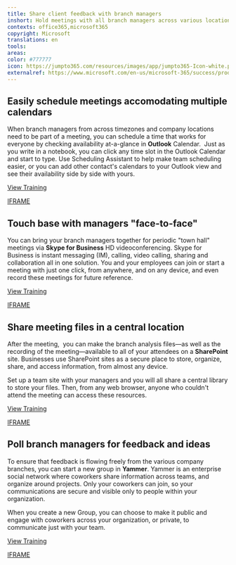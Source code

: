 ```yaml
---
title: Share client feedback with branch managers
inshort: Hold meetings with all branch managers across various locations to share common feedback from clients and identify areas for improvement.
contexts: office365,microsoft365
copyright: Microsoft
translations: en
tools: 
areas: 
color: #777777
icon: https://jumpto365.com/resources/images/app/jumpto365-Icon-white.png
externalref: https://www.microsoft.com/en-us/microsoft-365/success/productivitylibrary/share-client-feedback-with-branch-managers
---
```


## Easily schedule meetings accomodating multiple calendars

When branch managers from across timezones and company locations need to be part of a meeting, you can schedule a time that works for everyone by checking availability at-a-glance in **Outlook** Calendar.  Just as you write in a notebook, you can click any time slot in the Outlook Calendar and start to type. Use Scheduling Assistant to help make team scheduling easier, or you can add other contact's calendars to your Outlook view and see their availability side by side with yours.

[View Training](https://support.office.com/en-us/article/Command-your-calendar-926bc197-3625-465b-bcc8-a5432e2daa06)

[IFRAME](https://www.microsoft.com/en-us/videoplayer/embed/RE1UCna)

## Touch base with managers "face-to-face"

You can bring your branch managers together for periodic "town hall" meetings via **Skype for Business** HD videoconferencing. Skype for Business is instant messaging (IM), calling, video calling, sharing and collaboration all in one solution. You and your employees can join or start a meeting with just one click, from anywhere, and on any device, and even record these meetings for future reference.

[View Training](https://support.office.com/en-US/article/Skype-for-Business-2016-training-eb2081bc-fd0a-4eda-94da-5a39f369ee74)

[IFRAME](https://www.microsoft.com/en-us/videoplayer/embed/RE1Tmri)

## Share meeting files in a central location

After the meeting,  you can make the branch analysis files—as well as the recording of the meeting—available to all of your attendees on a **SharePoint** site. Businesses use SharePoint sites as a secure place to store, organize, share, and access information, from almost any device.

Set up a team site with your managers and you will all share a central library to store your files. Then, from any web browser, anyone who couldn't attend the meeting can access these resources.

[View Training](https://support.office.com/en-US/article/Get-started-with-SharePoint-909ec2f0-05c8-4e92-8ad3-3f8b0b6cf261)

[IFRAME](https://www.microsoft.com/en-us/videoplayer/embed/RE1UCma)

## Poll branch managers for feedback and ideas

To ensure that feedback is flowing freely from the various company branches, you can start a new group in **Yammer**. Yammer is an enterprise social network where coworkers share information across teams, and organize around projects. Only your coworkers can join, so your communications are secure and visible only to people within your organization.

When you create a new Group, you can choose to make it public and engage with coworkers across your organization, or private, to communicate just with your team.

[View Training](https://support.office.com/en-US/article/Communicate-in-groups-52db606b-2f29-4a9a-8cbb-b43bf2a27d2e)

[IFRAME](https://www.microsoft.com/en-us/videoplayer/embed/RE1UEYC)

